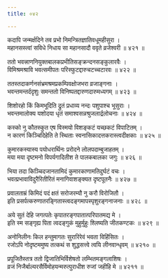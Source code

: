 ```yaml
---
title: ०४२

---
```

<div class="audioEmbed"  caption="सीतालक्ष्मी-वाचनम्" src="https://sanskritdocuments.org/sites/completenarayaneeyam/SoundFiles/042/042_01.mp3"></div>


कदापि जन्मर्क्षदिने तव प्रभो निमन्त्रितज्ञातिवधूमहीसुरा ।  
महानसस्त्वां सविधे निधाय सा महानसादौ ववृते व्रजेश्वरी ॥ ४२१ ॥

<div class="audioEmbed"  caption="सीतालक्ष्मी-वाचनम्" src="https://sanskritdocuments.org/sites/completenarayaneeyam/SoundFiles/042/042_02.mp3"></div>


ततो भवत्त्राणनियुक्तबालकप्रभीतिसङ्क्रन्दनसङ्कुलारवैः ।  
विमिश्रमश्रावि भवत्समीपतः परिस्फुटद्दारुचटच्चटारवः ॥ ४२२ ॥

<div class="audioEmbed"  caption="सीतालक्ष्मी-वाचनम्" src="https://sanskritdocuments.org/sites/completenarayaneeyam/SoundFiles/042/042_03.mp3"></div>


ततस्तदाकर्णनसंभ्रमश्रमप्रकम्पिवक्षोजभरा व्रजाङ्गनाः ।  
भवन्तमन्तर्ददृशुः समन्ततो विनिष्पतद्दारुणदारुमध्यगम् ॥ ४२३ ॥

<div class="audioEmbed"  caption="सीतालक्ष्मी-वाचनम्" src="https://sanskritdocuments.org/sites/completenarayaneeyam/SoundFiles/042/042_04.mp3"></div>


शिशोरहो किं किमभूदिति द्रुतं प्रधाव्य नन्दः पशुपाश्च भूसुराः ।  
भवन्तमालोक्य यशोदया धृतं समाश्वसन्नश्रुजलार्द्रलोचनाः ॥ ४२४ ॥

<div class="audioEmbed"  caption="सीतालक्ष्मी-वाचनम्" src="https://sanskritdocuments.org/sites/completenarayaneeyam/SoundFiles/042/042_05.mp3"></div>


कस्को नु कौतस्कुत एष विस्मयो विशङ्कटं यच्छकटं विपाटितम् ।  
न कारणं किञ्चिदिहेति ते स्थिताः स्वनासिकादत्तकरास्त्वदीक्षकाः ॥ ४२५ ॥

<div class="audioEmbed"  caption="सीतालक्ष्मी-वाचनम्" src="https://sanskritdocuments.org/sites/completenarayaneeyam/SoundFiles/042/042_06.mp3"></div>


कुमारकस्यास्य पयोधरार्थिनः प्ररोदने लोलपदाम्बुजाहतम् ।  
मया मया दृष्टमनो विपर्यगादितीश ते पालकबालका जगुः ॥ ४२६ ॥

<div class="audioEmbed"  caption="सीतालक्ष्मी-वाचनम्" src="https://sanskritdocuments.org/sites/completenarayaneeyam/SoundFiles/042/042_07.mp3"></div>


भिया तदा किञ्चिदजानतामिदं कुमारकाणामतिदुर्घटं वचः ।  
भवत्प्रभावाविदुरैरितीरितं मनागिवाशङ्क्यत दृष्टपूतनैः ॥ ४२७ ॥

<div class="audioEmbed"  caption="सीतालक्ष्मी-वाचनम्" src="https://sanskritdocuments.org/sites/completenarayaneeyam/SoundFiles/042/042_08.mp3"></div>


प्रवालताम्रं किमिदं पदं क्षतं सरोजरम्यौ नु करौ विरोजितौ ।  
इति प्रसर्पत्करुणातरङ्गितास्त्वदङ्गमापस्पृशुरङ्गनाजनाः ॥ ४२८ ॥

<div class="audioEmbed"  caption="सीतालक्ष्मी-वाचनम्" src="https://sanskritdocuments.org/sites/completenarayaneeyam/SoundFiles/042/042_09.mp3"></div>


अये सुतं देहि जगत्पतेः कृपातरङ्गपातात्परिपातमद्य मे ।  
इति स्म सङ्गृह्य पिता त्वदङ्गुकं मुहुर्मुहुः श्लिष्यति जीतकण्टकः ॥ ४२९ ॥

<div class="audioEmbed"  caption="सीतालक्ष्मी-वाचनम्" src="https://sanskritdocuments.org/sites/completenarayaneeyam/SoundFiles/042/042_10.mp3"></div>


अनोनिलीनः किल हन्तुमागतः सुरारिरेवं भवता विहिंसितः ।  
रजोऽपि नोदृष्टममुष्य तत्कथं स शुद्धसत्त्वे त्वयि लीनवान्धृवम् ॥ ४२१० ॥

<div class="audioEmbed"  caption="सीतालक्ष्मी-वाचनम्" src="https://sanskritdocuments.org/sites/completenarayaneeyam/SoundFiles/042/042_11.mp3"></div>


प्रपूजितैस्तत्र ततो द्विजातिभिर्विशेषतो लम्भितमङ्गलाशिषः ।  
व्रजं निजैर्बाल्यरसैर्विमोहयन्मरुत्पुराधीश रुजां जहीहि मे ॥ ४२११ ॥
